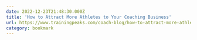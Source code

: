 ```yaml
---
date: 2022-12-23T21:48:30.000Z
title: 'How to Attract More Athletes to Your Coaching Business'
url: https://www.trainingpeaks.com/coach-blog/how-to-attract-more-athletes-to-your-coaching-business/
category: bookmark
---
```

